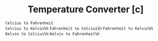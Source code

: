 <div align="center">
<h1>Temperature Converter [c]</h1>
</div>

`Celcius to Fahrenheit`<br>
`Celcius to Kelvin`\n
`Fahrenheit to Celcius`\n
`Fahrenheit to Kelvin`\n
`Kelvin to Celcius`\n
`Kelvin to Fahrenheit`\n
